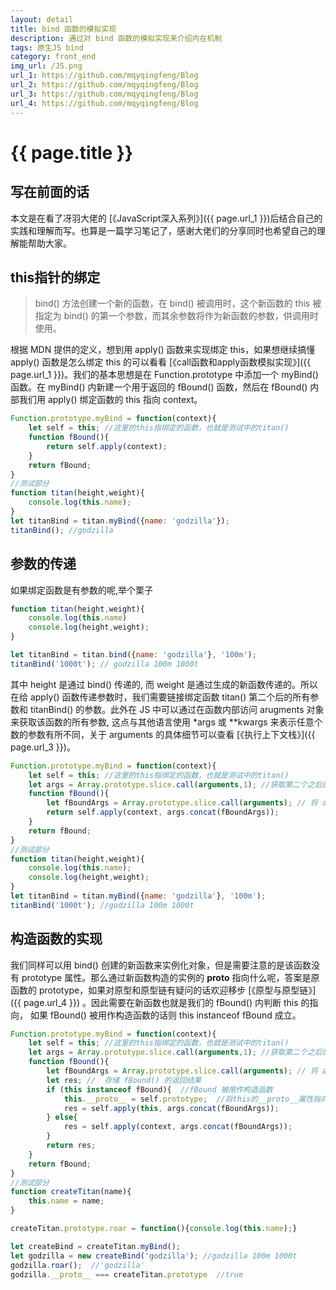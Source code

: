 ```yaml
---
layout: detail
title: bind 函数的模拟实现
description: 通过对 bind 函数的模拟实现来介绍内在机制
tags: 原生JS bind
category: front_end
img_url: /JS.png
url_1: https://github.com/mqyqingfeng/Blog
url_2: https://github.com/mqyqingfeng/Blog
url_3: https://github.com/mqyqingfeng/Blog
url_4: https://github.com/mqyqingfeng/Blog
---
```

# {{ page.title }}
## 写在前面的话
本文是在看了冴羽大佬的 [《JavaScript深入系列》]({{ page.url_1 }})后结合自己的实践和理解而写。也算是一篇学习笔记了，感谢大佬们的分享同时也希望自己的理解能帮助大家。
## this指针的绑定
> bind() 方法创建一个新的函数，在 bind() 被调用时，这个新函数的 this 被指定为 bind() 的第一个参数，而其余参数将作为新函数的参数，供调用时使用。

根据 MDN 提供的定义，想到用 apply() 函数来实现绑定 this，如果想继续搞懂 apply() 函数是怎么绑定 this 的可以看看 [《call函数和apply函数模拟实现》]({{ page.url_1 }})。我们的基本思想是在 Function.prototype 中添加一个 myBind() 函数。在 myBind() 内新建一个用于返回的 fBound() 函数，然后在 fBound() 内部我们用 apply() 绑定函数的 this 指向 context。
```js
Function.prototype.myBind = function(context){
    let self = this; //这里的this指绑定的函数，也就是测试中的titan()
    function fBound(){
        return self.apply(context);
    }
    return fBound;
}
//测试部分
function titan(height,weight){
    console.log(this.name);
}
let titanBind = titan.myBind({name: 'godzilla'});
titanBind(); //godzilla
```
## 参数的传递
如果绑定函数是有参数的呢,举个栗子
```js
function titan(height,weight){
    console.log(this.name)
    console.log(height,weight);
}

let titanBind = titan.bind({name: 'godzilla'}, '100m');
titanBind('1000t'); // godzilla 100m 1000t
```
其中 height 是通过 bind() 传递的, 而 weight 是通过生成的新函数传递的。所以在给 apply() 函数传递参数时，我们需要链接绑定函数 titan() 第二个后的所有参数和 titanBind() 的参数。此外在 JS 中可以通过在函数内部访问 arugments 对象来获取该函数的所有参数, 这点与其他语言使用 *args 或 **kwargs 来表示任意个数的参数有所不同，关于 arguments 的具体细节可以查看 [《执行上下文栈》]({{ page.url_3 }})。
```js
Function.prototype.myBind = function(context){
    let self = this; //这里的this指绑定的函数，也就是测试中的titan()
    let args = Array.prototype.slice.call(arguments,1); //获取第二个之后的参数
    function fBound(){
        let fBoundArgs = Array.prototype.slice.call(arguments); // 将 arguments 转成数组 
        return self.apply(context, args.concat(fBoundArgs));
    }
    return fBound;
}
//测试部分
function titan(height,weight){
    console.log(this.name);
    console.log(height,weight);
}
let titanBind = titan.myBind({name: 'godzilla'}, '100m');
titanBind('1000t'); //godzilla 100m 1000t
```
## 构造函数的实现
我们同样可以用 bind() 创建的新函数来实例化对象，但是需要注意的是该函数没有 prototype 属性。那么通过新函数构造的实例的 __proto__ 指向什么呢，答案是原函数的 prototype，如果对原型和原型链有疑问的话欢迎移步 [《原型与原型链》]({{ page.url_4 }}) 。因此需要在新函数也就是我们的 fBound() 内判断 this 的指向， 如果 fBound() 被用作构造函数的话则 this instanceof fBound 成立。
```js
Function.prototype.myBind = function(context){
    let self = this; //这里的this指绑定的函数，也就是测试中的titan()
    let args = Array.prototype.slice.call(arguments,1); //获取第二个之后的参数
    function fBound(){
        let fBoundArgs = Array.prototype.slice.call(arguments); // 将 arguments 转成数组
        let res; //  存储 fBound() 的返回结果
        if (this instanceof fBound){  //fBound 被用作构造函数
            this.__proto__ = self.prototype;  //将this的__proto__属性指向原函数的prototype属性
            res = self.apply(this, args.concat(fBoundArgs));
        } else{
            res = self.apply(context, args.concat(fBoundArgs));
        }
        return res;
    }
    return fBound;
}
//测试部分
function createTitan(name){
    this.name = name;
}

createTitan.prototype.roar = function(){console.log(this.name);}

let createBind = createTitan.myBind();
let godzilla = new createBind('godzilla'); //godzilla 100m 1000t
godzilla.roar();  //'godzilla'
godzilla.__proto__ === createTitan.prototype  //true
```